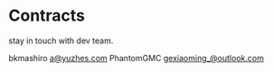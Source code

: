 # Contracts

stay in touch with dev team.



bkmashiro  a@yuzhes.com
PhantomGMC gexiaoming_@outlook.com

